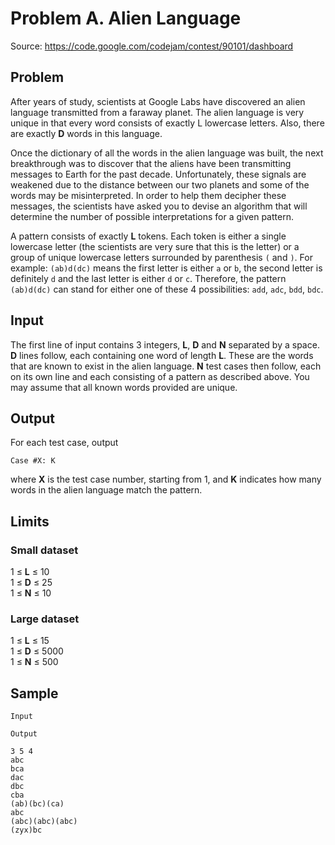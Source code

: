 # Problem A. Alien Language

Source: https://code.google.com/codejam/contest/90101/dashboard

## Problem

After years of study, scientists at Google Labs have discovered an alien
language transmitted from a faraway planet. The alien language is very unique in
that every word consists of exactly L lowercase letters. Also, there are exactly
**D** words in this language.

Once the dictionary of all the words in the alien language was built, the next
breakthrough was to discover that the aliens have been transmitting messages to
Earth for the past decade. Unfortunately, these signals are weakened due to the
distance between our two planets and some of the words may be misinterpreted. In
order to help them decipher these messages, the scientists have asked you to
devise an algorithm that will determine the number of possible interpretations
for a given pattern.

A pattern consists of exactly **L** tokens. Each token is either a single
lowercase letter (the scientists are very sure that this is the letter) or a
group of unique lowercase letters surrounded by parenthesis `(` and `)`. For
example: `(ab)d(dc)` means the first letter is either `a` or `b`, the second
letter is definitely `d` and the last letter is either `d` or `c`. Therefore,
the pattern `(ab)d(dc)` can stand for either one of these 4 possibilities:
`add`, `adc`, `bdd`, `bdc`.

## Input

The first line of input contains 3 integers, **L**, **D** and **N** separated by
a space. **D** lines follow, each containing one word of length **L**. These are
the words that are known to exist in the alien language. **N** test cases then
follow, each on its own line and each consisting of a pattern as described
above. You may assume that all known words provided are unique.

## Output

For each test case, output

    Case #X: K

where **X** is the test case number, starting from 1, and **K** indicates how
many words in the alien language match the pattern.

## Limits

### Small dataset

1 ≤ **L** ≤ 10  
1 ≤ **D** ≤ 25  
1 ≤ **N** ≤ 10

### Large dataset

1 ≤ **L** ≤ 15  
1 ≤ **D** ≤ 5000  
1 ≤ **N** ≤ 500

## Sample

```
Input
  	
Output
 
3 5 4
abc
bca
dac
dbc
cba
(ab)(bc)(ca)
abc
(abc)(abc)(abc)
(zyx)bc
```

